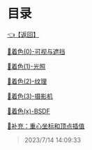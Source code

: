 # 目录  


[👈【返回】](/--目录--/计算机图形学/--目录--计算机图形学)  


[📜着色(0)-可视与遮挡](/计算机图形学/着色(Shading)/着色(0)-可视与遮挡)  

[📜着色(1)-光照](/计算机图形学/着色(Shading)/着色(1)-光照)  

[📜着色(2)-纹理](/计算机图形学/着色(Shading)/着色(2)-纹理)  

[📜着色(3)-摄影机](/计算机图形学/着色(Shading)/着色(3)-摄影机)  

[📜着色(x)-BSDF](/计算机图形学/着色(Shading)/着色(x)-BSDF)  

[📜补充：重心坐标和顶点插值](/计算机图形学/着色(Shading)/补充：重心坐标和顶点插值)  







> 2023/7/14 14:09:33
